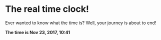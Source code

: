 # The real time clock!

Ever wanted to know what the time is? Well, your journey is about to end!

**The time is Nov 23, 2017, 10:41**